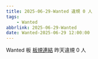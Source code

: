 ```yaml
---
title: 2025-06-29-Wanted 違規 0 人
tags:
    - Wanted
abbrlink: 2025-06-29-Wanted
date: Wanted-2025-06-29 12:00:00
---
```

Wanted 板 [板規連結](https://www.ptt.cc/bbs/Wanted/M.1608829773.A.D3B.html)
昨天違規 0 人
